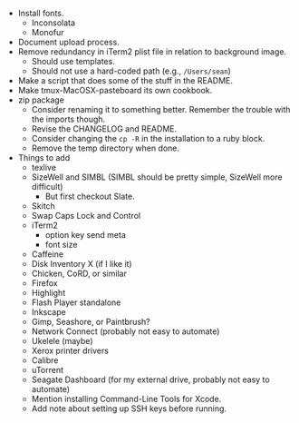 * Install fonts.
    * Inconsolata
    * Monofur
* Document upload process.
* Remove redundancy in iTerm2 plist file in relation to background image.
    * Should use templates.
    * Should not use a hard-coded path (e.g., `/Users/sean`)
* Make a script that does some of the stuff in the README.
* Make tmux-MacOSX-pasteboard its own cookbook.
* zip package
    * Consider renaming it to something better. Remember the trouble with the imports though.
    * Revise the CHANGELOG and README.
    * Consider changing the `cp -R` in the installation to a ruby block.
    * Remove the temp directory when done.
* Things to add
    * texlive
    * SizeWell and SIMBL (SIMBL should be pretty simple, SizeWell more difficult)
        * But first checkout Slate.
    * Skitch
    * Swap Caps Lock and Control
    * iTerm2
        * option key send meta
        * font size
    * Caffeine
    * Disk Inventory X (if I like it)
    * Chicken, CoRD, or similar
    * Firefox
    * Highlight
    * Flash Player standalone
    * Inkscape
    * Gimp, Seashore, or Paintbrush?
    * Network Connect (probably not easy to automate)
    * Ukelele (maybe)
    * Xerox printer drivers
    * Calibre
    * uTorrent
    * Seagate Dashboard (for my external drive, probably not easy to automate)
    * Mention installing Command-Line Tools for Xcode.
    * Add note about setting up SSH keys before running.
